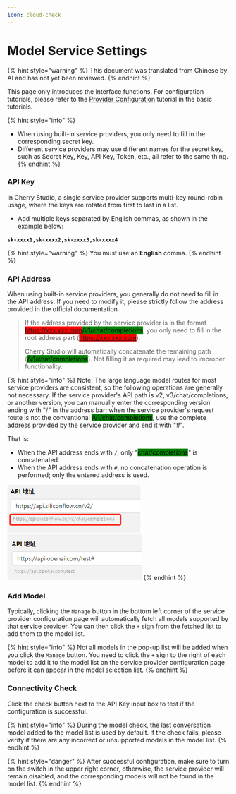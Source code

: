 ```yaml
---
icon: cloud-check
---
```

# Model Service Settings


{% hint style="warning" %}
This document was translated from Chinese by AI and has not yet been reviewed.
{% endhint %}




This page only introduces the interface functions. For configuration tutorials, please refer to the [Provider Configuration](../../../pre-basic/providers/) tutorial in the basic tutorials.

{% hint style="info" %}
*   When using built-in service providers, you only need to fill in the corresponding secret key.
*   Different service providers may use different names for the secret key, such as Secret Key, Key, API Key, Token, etc., all refer to the same thing.
{% endhint %}

### API Key

In Cherry Studio, a single service provider supports multi-key round-robin usage, where the keys are rotated from first to last in a list.

*   Add multiple keys separated by English commas, as shown in the example below:

<pre><code><strong>sk-xxxx1,sk-xxxx2,sk-xxxx3,sk-xxxx4
</strong></code></pre>

{% hint style="warning" %}
You must use an **English** comma.
{% endhint %}

### API Address

When using built-in service providers, you generally do not need to fill in the API address. If you need to modify it, please strictly follow the address provided in the official documentation.

> If the address provided by the service provider is in the format <mark style="background-color:red;">https://xxx.xxx.com</mark><mark style="background-color:green;">/v1/chat/completions</mark>, you only need to fill in the root address part (<mark style="background-color:red;">https://xxx.xxx.com</mark>).
>
> Cherry Studio will automatically concatenate the remaining path (<mark style="background-color:green;">/v1/chat/completions</mark>). Not filling it as required may lead to improper functionality.

{% hint style="info" %}
Note: The large language model routes for most service providers are consistent, so the following operations are generally not necessary. If the service provider's API path is v2, v3/chat/completions, or another version, you can manually enter the corresponding version ending with "/" in the address bar; when the service provider's request route is not the conventional <mark style="background-color:green;">/v1/chat/completions</mark>, use the complete address provided by the service provider and end it with "#".

That is:

*   When the API address ends with `/`, only "<mark style="background-color:green;">chat/completions</mark>" is concatenated.
*   When the API address ends with `#`, no concatenation operation is performed; only the entered address is used.

<img src="../../../.gitbook/assets/image (1) (1) (1) (1) (1) (1) (1) (1) (1).png" alt="" data-size="original"><img src="../../../.gitbook/assets/image (15).png" alt="" data-size="original">
{% endhint %}

### Add Model

Typically, clicking the `Manage` button in the bottom left corner of the service provider configuration page will automatically fetch all models supported by that service provider. You can then click the `+` sign from the fetched list to add them to the model list.

{% hint style="info" %}
Not all models in the pop-up list will be added when you click the `Manage` button. You need to click the `+` sign to the right of each model to add it to the model list on the service provider configuration page before it can appear in the model selection list.
{% endhint %}

### Connectivity Check

Click the check button next to the API Key input box to test if the configuration is successful.

{% hint style="info" %}
During the model check, the last conversation model added to the model list is used by default. If the check fails, please verify if there are any incorrect or unsupported models in the model list.
{% endhint %}

{% hint style="danger" %}
After successful configuration, make sure to turn on the switch in the upper right corner, otherwise, the service provider will remain disabled, and the corresponding models will not be found in the model list.
{% endhint %}